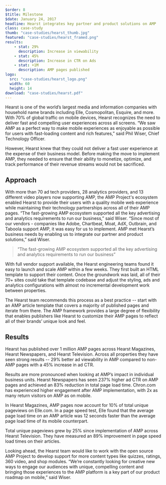 ```yaml
---
$order: 8
$title: Milestone
$date: January 24, 2017
headline: Hearst integrates key partner and product solutions on AMP
class: case-study
thumb: "case-studies/hearst_thumb.jpg"
featured: "case-studies/hearst_framed.png"
results:
    - stat: 29%
      description: Increase in viewability
    - stat: 45%
      description: Increase in CTR on Ads
    - stat: +1M
      description: AMP pages published
logo:
  src: "case-studies/hearst_logo.png"
  width: 60
  height: 14
download: "case-studies/hearst.pdf"
---
```


<div class="img-right">
    <amp-img width="800" height="1371" layout="responsive" src="/static/img/case-studies/hearst_framed.png"></amp-img>
</div>

Hearst is one of the world’s largest media and information companies with household name brands including Elle, Cosmopolitan, Esquire, and more. With 70% of global traffic on mobile devices, Hearst recognizes the need to deliver fast and compelling user experiences across all screens. “We saw AMP as a perfect way to make mobile experiences as enjoyable as possible for users with fast-loading content and rich features,” said Phil Wiser, Chief Technology Officer.

However, Hearst knew that they could not deliver a fast user experience at the expense of their business model. Before making the move to implement AMP, they needed to ensure that their ability to monetize, optimize, and track performance of their revenue streams would not be sacrificed.

## Approach

With more than 70 ad tech providers, 28 analytics providers, and 13 different video players now supporting AMP, the AMP Project's ecosystem enabled Hearst to provide their users with a quality mobile web experience while maintaining their technology partnerships across all of their AMP pages. “The fast-growing AMP ecosystem supported all the key advertising and analytics requirements to run our business,” said Wiser. “Since most of our vendors - companies like Adobe, Chartbeat, Moat, AdX, Outbrain, and Taboola support AMP, it was easy for us to implement. AMP met Hearst’s business needs by enabling us to integrate our partner and product solutions,” said Wiser.

> “The fast-growing AMP ecosystem supported all the key advertising and analytics requirements to run our business”

With full vendor support available, the Hearst engineering teams found it easy to launch and scale AMP within a few weeks. They first built an HTML template to support their content. Once the groundwork was laid, all of their 70+ sites could take that template codebase and adjust the styling, ads and analytics configurations with almost no incremental development work between properties.

The Hearst team recommends this process as a best practice -- start with an AMP article template that covers a majority of published pages and iterate from there. The AMP framework provides a large degree of flexibility that enables publishers like Hearst to customize their AMP pages to reflect all of their brands’ unique look and feel.

## Results

<div class="img-left">
    <amp-img width="800" height="1371" layout="responsive" src="/static/img/case-studies/hearst_framed2.png"></amp-img>
</div>

Hearst has published over 1 million AMP pages across Hearst Magazines, Hearst Newspapers, and Hearst Television. Across all properties they have seen strong results -- 29% better ad viewability in AMP compared to non-AMP pages with a 45% increase in ad CTR.

Results are more pronounced when looking at AMP’s impact in individual business units. Hearst Newspapers has seen 237% higher ad CTR on AMP pages and achieved an 83% reduction in total page load time. Chron.com has experienced higher engagement after AMP implementation, with 2x as many return visitors on AMP as on mobile.

In Hearst Magazines, AMP pages now account for 10% of total unique pageviews on Elle.com. In a page speed test, Elle found that the average page load time on an AMP article was 12 seconds faster than the average page load time of its mobile counterpart.

Total unique pageviews grew by 25% since implementation of AMP across Hearst Television. They have measured an 89% improvement in page speed load times on their articles.

Looking ahead, the Hearst team would like to work with the open source AMP Project to develop support for more content types like quizzes, ratings, 360 video, and shop modules. “We’re constantly looking for creative new ways to engage our audiences with unique, compelling content and bringing those experiences to the AMP platform is a key part of our product roadmap on mobile,” said Wiser.
